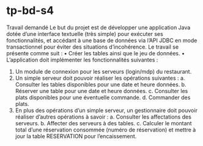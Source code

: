 # tp-bd-s4

Travail demandé
Le but du projet est de développer une application Java dotée d’une interface
textuelle (très simple) pour exécuter ses fonctionnalités, et accédant à une base de
données via l’API JDBC en mode transactionnel pour éviter des situations
d’incohérence.
Le travail se présente comme suit :
• Créer les tables ainsi que le jeu de données.
• L’application doit implémenter les fonctionnalités suivantes :
1. Un module de connexion pour les serveurs (login/mdp) du restaurant.
2. Un simple serveur doit pouvoir réaliser les opérations suivantes :
a. Consulter les tables disponibles pour une date et heure données.
b. Réserver une table pour une date et heure données.
c. Consulter les plats disponibles pour une éventuelle commande.
d. Commander des plats.
3. En plus des opérations d’un simple serveur, un gestionnaire doit pouvoir
réaliser d’autres opérations à savoir :
a. Consulter les affectations des serveurs.
b. Affecter des serveurs à des tables.
c. Calculer le montant total d’une réservation consommée (numéro de
réservation) et mettre à jour la table RESERVATION pour l’encaissement.
